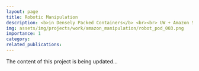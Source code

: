 ```yaml
---
layout: page
title: Robotic Manipulation
description: <b>in Densely Packed Containers</b> <br><br> UW + Amazon Science Hub
img: assets/img/projects/work/amazon_manipulation/robot_pod_003.png
importance: 1
category: 
related_publications: 
---
```

The content of this project is being updated...